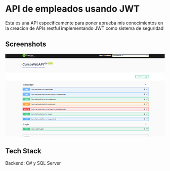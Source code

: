 # API de empleados usando JWT

Esta es una API especificamente para poner aprueba mis conocimientos en la creacion de APIs restful implementando JWT como sistema de seguridad

## Screenshots


![App Screenshot](CursoWebAPI/Img/api.PNG)



## Tech Stack

Backend: C# y SQL Server

